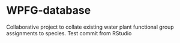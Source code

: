 # WPFG-database
Collaborative project to collate existing water plant functional group assignments to species.
Test commit from RStudio
